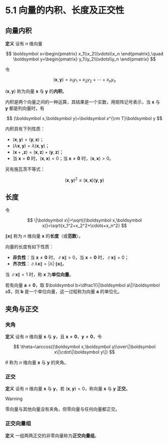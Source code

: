 # 5.1 向量的内积、长度及正交性

## 向量内积

**定义** 设有 $n$ 维向量

$$
\boldsymbol x=\begin{pmatrix}
x_1\\x_2\\\vdots\\x_n
\end{pmatrix},\quad
\boldsymbol y=\begin{pmatrix}
y_1\\y_2\\\vdots\\y_n
\end{pmatrix}
$$

令

$$
(\boldsymbol x,\boldsymbol y)=x_1y_1+x_2y_2+\cdots+x_ny_n
$$

$(\boldsymbol x,\boldsymbol y)$ 称为向量 $\boldsymbol x$ 与 $\boldsymbol y$ 的**内积**。

内积是两个向量之间的一种运算，其结果是一个实数，用矩阵记号表示，当 $\boldsymbol x$ 与 $\boldsymbol y$ 都是列向量时，有

$$
(\boldsymbol x,\boldsymbol y)=\boldsymbol x^{\rm T}\boldsymbol y
$$

内积具有下列性质：

- $(\boldsymbol x,\boldsymbol y)=(\boldsymbol y,\boldsymbol x)$；
- $(\lambda\boldsymbol x,\boldsymbol y)=\lambda(\boldsymbol x,\boldsymbol y)$；
- $(\boldsymbol x+\boldsymbol ,\boldsymbol z)=(\boldsymbol x,\boldsymbol z)+(\boldsymbol y,\boldsymbol z)$；
- 当 $\boldsymbol x=\boldsymbol 0$ 时，$(\boldsymbol x,\boldsymbol x)=0$；当 $\boldsymbol x\ne\boldsymbol 0$ 时，$(\boldsymbol x,\boldsymbol x)>0$。

另有施瓦茨不等式：

$$
(\boldsymbol x,\boldsymbol y)^2\le(\boldsymbol x,\boldsymbol x)(\boldsymbol y,\boldsymbol y)
$$

## 长度

令

$$
\|\boldsymbol x\|=\sqrt{(\boldsymbol x,\boldsymbol x)}=\sqrt{x_1^2+x_2^2+\cdots+x_n^2}
$$

$\|\boldsymbol x\|$ 称为 $n$ 维向量 $\boldsymbol x$ 的**长度**（或**范数**）。

向量的长度有如下性质：

- **非负性**：当 $\boldsymbol x\ne\boldsymbol 0$ 时，$\|\boldsymbol x\|>0$，当 $\boldsymbol x=\boldsymbol 0$ 时，$\|\boldsymbol x\|=0$；
- **齐次性**：$\|\lambda\boldsymbol x\|=|\lambda|\cdot\|\boldsymbol x\|$。

当 $\|\boldsymbol x\|=1$ 时，称 $\boldsymbol x$ 为**单位向量**。

若有向量 $\boldsymbol a\ne\boldsymbol 0$，取 $\boldsymbol b=\dfrac1{\|\boldsymbol a\|}\boldsymbol a$，则 $\boldsymbol b$ 是一个单位向量，这一过程称为向量 $\boldsymbol a$ 的单位化。

## 夹角与正交

### 夹角

**定义** 设有 $n$ 维向量 $\boldsymbol x$ 与 $\boldsymbol y$，且 $\boldsymbol x\ne\boldsymbol 0$，$\boldsymbol y\ne\boldsymbol 0$，令

$$
\theta=\arccos{(\boldsymbol x,\boldsymbol y)\over\|\boldsymbol x\|\cdot\|\boldsymbol y\|}
$$

$\theta$ 称为 $n$ 维向量 $\boldsymbol x$ 与 $\boldsymbol y$ 的夹角。

### 正交

**定义** 设有 $n$ 维向量 $\boldsymbol x$ 与 $\boldsymbol y$，若 $(\boldsymbol x,\boldsymbol y)=0$，称向量 $\boldsymbol x$ 与 $\boldsymbol y$ **正交**。

> [!warning]
>
> 零向量与其他向量没有夹角，但零向量与任何向量都正交。

### 正交向量组

**定义** 一组两两正交的非零向量称为**正交向量组**。
